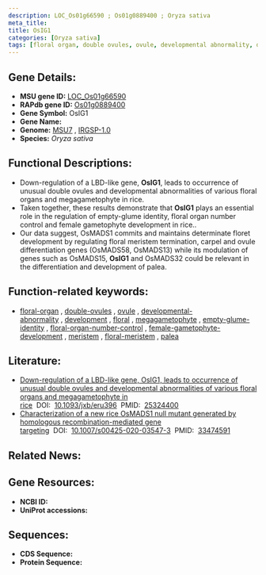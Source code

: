 ```yaml
---
description: LOC_Os01g66590 ; Os01g0889400 ; Oryza sativa
meta_title:
title: OsIG1
categories: [Oryza sativa]
tags: [floral organ, double ovules, ovule, developmental abnormality, development, floral, megagametophyte, empty-glume identity, floral organ number control, female gametophyte development, meristem, floral meristem, palea]
---
```


## Gene Details:
- **MSU gene ID:** [LOC_Os01g66590](http://rice.uga.edu/cgi-bin/ORF_infopage.cgi?orf=LOC_Os01g66590)  
- **RAPdb gene ID:** [Os01g0889400](https://rapdb.dna.affrc.go.jp/locus/?name=Os01g0889400)  
- **Gene Symbol:** OsIG1
- **Gene Name:**
- **Genome:**  [MSU7](http://rice.uga.edu/)&nbsp;,&nbsp;[IRGSP-1.0](https://rapdb.dna.affrc.go.jp/download/irgsp1.html)
- **Species:** *Oryza sativa*

## Functional Descriptions:
   - Down-regulation of a LBD-like gene, **OsIG1**, leads to occurrence of unusual double ovules and developmental abnormalities of various floral organs and megagametophyte in rice.
   - Taken together, these results demonstrate that **OsIG1** plays an essential role in the regulation of empty-glume identity, floral organ number control and female gametophyte development in rice..
   - Our data suggest, OsMADS1 commits and maintains determinate floret development by regulating floral meristem termination, carpel and ovule differentiation genes (OsMADS58, OsMADS13) while its modulation of genes such as OsMADS15, **OsIG1** and OsMADS32 could be relevant in the differentiation and development of palea.

## Function-related keywords:
   - [floral-organ](/tags/floral-organ/)&nbsp;,&nbsp;[double-ovules](/tags/double-ovules/)&nbsp;,&nbsp;[ovule](/tags/ovule/)&nbsp;,&nbsp;[developmental-abnormality](/tags/developmental-abnormality/)&nbsp;,&nbsp;[development](/tags/development/)&nbsp;,&nbsp;[floral](/tags/floral/)&nbsp;,&nbsp;[megagametophyte](/tags/megagametophyte/)&nbsp;,&nbsp;[empty-glume-identity](/tags/empty-glume-identity/)&nbsp;,&nbsp;[floral-organ-number-control](/tags/floral-organ-number-control/)&nbsp;,&nbsp;[female-gametophyte-development](/tags/female-gametophyte-development/)&nbsp;,&nbsp;[meristem](/tags/meristem/)&nbsp;,&nbsp;[floral-meristem](/tags/floral-meristem/)&nbsp;,&nbsp;[palea](/tags/palea/)

## Literature:
   - [Down-regulation of a LBD-like gene, OsIG1, leads to occurrence of unusual double ovules and developmental abnormalities of various floral organs and megagametophyte in rice](https://www.doi.org/10.1093/jxb/eru396)&nbsp;&nbsp;DOI:&nbsp;&nbsp;[10.1093/jxb/eru396](https://www.doi.org/10.1093/jxb/eru396)&nbsp;&nbsp;PMID:&nbsp;&nbsp;[25324400](https://pubmed.ncbi.nlm.nih.gov/25324400/)
   - [Characterization of a new rice OsMADS1 null mutant generated by homologous recombination-mediated gene targeting](https://www.doi.org/10.1007/s00425-020-03547-3)&nbsp;&nbsp;DOI:&nbsp;&nbsp;[10.1007/s00425-020-03547-3](https://www.doi.org/10.1007/s00425-020-03547-3)&nbsp;&nbsp;PMID:&nbsp;&nbsp;[33474591](https://pubmed.ncbi.nlm.nih.gov/33474591/)

## Related News:

## Gene Resources:
- **NCBI ID:**  []()
- **UniProt accessions:** [](https://www.uniprot.org/uniprotkb//entry)

## Sequences:
- **CDS Sequence:**
- **Protein Sequence:**
